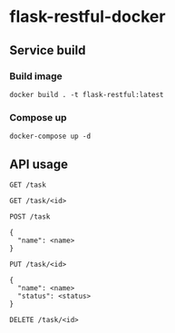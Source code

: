 # flask-restful-docker

## Service build

### Build image

    docker build . -t flask-restful:latest

### Compose up

    docker-compose up -d

## API usage

`GET /task`

`GET /task/<id>`

`POST /task`

    {
      "name": <name>
    }

`PUT /task/<id>`

    {
      "name": <name>
      "status": <status>
    }

`DELETE /task/<id>`
